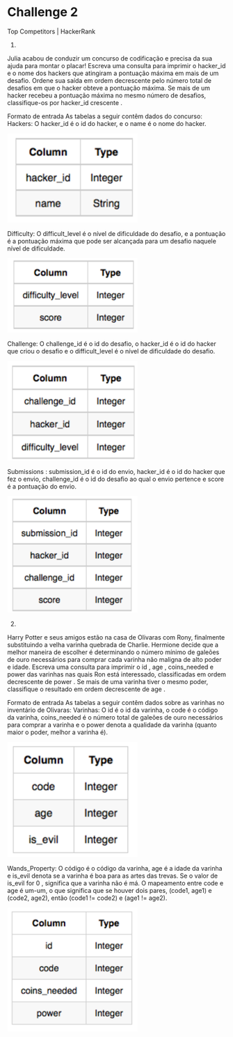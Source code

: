 Challenge 2
=========================

Top Competitors | HackerRank 

1.
Julia acabou de conduzir um concurso de codificação e precisa da sua ajuda para montar o placar! Escreva uma consulta para imprimir o hacker_id e o nome dos hackers que atingiram a pontuação máxima em mais de um desafio. Ordene sua saída em ordem decrescente pelo número total de desafios em que o hacker obteve a pontuação máxima. Se mais de um hacker recebeu a pontuação máxima no mesmo número de desafios, classifique-os por hacker_id crescente .

Formato de entrada
As tabelas a seguir contêm dados do concurso:
Hackers: O hacker_id é o id do hacker, e o name é o nome do hacker.

<img src="hacker.png" width="300">

Difficulty: O difficult_level é o nível de dificuldade do desafio, e a pontuação é a pontuação máxima que pode ser alcançada para um desafio naquele nível de dificuldade.

<img src="dificulty.png" width="300">

Challenge: O challenge_id é o id do desafio, o hacker_id é o id do hacker que criou o desafio e o difficult_level é o nível de dificuldade do desafio.

<img src="desafio.png" width="300">

Submissions : submission_id é o id do envio, hacker_id é o id do hacker que fez o envio, challenge_id é o id do desafio ao qual o envio pertence e score é a pontuação do envio.

<img src="envios.png" width="300">

2. 
Harry Potter e seus amigos estão na casa de Olivaras com Rony, finalmente substituindo a velha varinha quebrada de Charlie.
Hermione decide que a melhor maneira de escolher é determinando o número mínimo de galeões de ouro necessários para comprar cada varinha não maligna de alto poder e idade. Escreva uma consulta para imprimir o id , age , coins_needed e power das varinhas nas quais Ron está interessado, classificadas em ordem decrescente de power . Se mais de uma varinha tiver o mesmo poder, classifique o resultado em ordem decrescente de age .

Formato de entrada
As tabelas a seguir contêm dados sobre as varinhas no inventário de Olivaras:
Varinhas: O id é o id da varinha, o code é o código da varinha, coins_needed é o número total de galeões de ouro necessários para comprar a varinha e o power denota a qualidade da varinha (quanto maior o poder, melhor a varinha é).

<img src="varinha.png"  width="300">

Wands_Property: O código é o código da varinha, age é a idade da varinha e is_evil denota se a varinha é boa para as artes das trevas. Se o valor de is_evil for 0 , significa que a varinha não é má. O mapeamento entre code e age é um-um, o que significa que se houver dois pares, (code1, age1) e (code2, age2), então (code1 != code2) e (age1 != age2).

<img src="cod_varinha.png" width="300">

